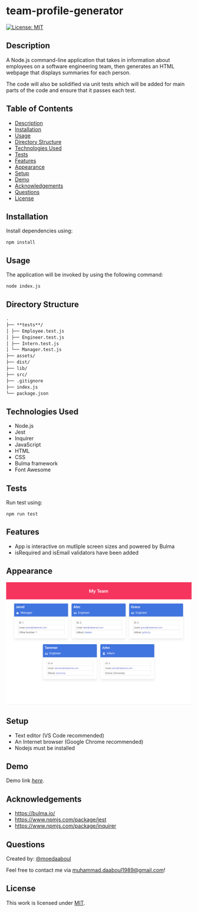 # team-profile-generator

[![License: MIT](https://img.shields.io/badge/License-MIT-yellow.svg)](https://opensource.org/licenses/MIT)

## Description

A Node.js command-line application that takes in information about employees on a software engineering team, then generates an HTML webpage that displays summaries for each person.

The code will also be solidified via unit tests which will be added for main parts of the code and ensure that it passes each test.

## Table of Contents

- [Description](#description)
- [Installation](#installation)
- [Usage](#usage)
- [Directory Structure](#directory-structure)
- [Technologies Used](#technologies-used)
- [Tests](#tests)
- [Features](#features)
- [Appearance](#appearance)
- [Setup](#setup)
- [Demo](#demo)
- [Acknowledgements](#acknowledgements)
- [Questions](#questions)
- [License](#license)

## Installation

​Install dependencies using:

    npm install

## Usage

The application will be invoked by using the following command:

    node index.js

## Directory Structure

```md
.
├── **tests**/
│ ├── Employee.test.js
│ ├── Engineer.test.js
│ ├── Intern.test.js
│ └── Manager.test.js
├── assets/
├── dist/
├── lib/
├── src/
├── .gitignore
├── index.js
└── package.json
```

## Technologies Used

- Node.js
- Jest
- Inquirer
- JavaScript
- HTML
- CSS
- Bulma framework
- Font Awesome

## Tests

Run test using:

    npm run test

## Features

- App is interactive on mutliple screen sizes and powered by Bulma
- isRequired and isEmail validators have been added

## Appearance

![My team profile](./assets/appearance.png)

## Setup

- Text editor (VS Code recommended)
- An Internet browser (Google Chrome recommended)
- Nodejs must be installed

## Demo

Demo link [_here_](https://drive.google.com/file/d/1KAaGDYgHObkcrLzAKw4rKIMEY04-3JRm/view).

## Acknowledgements

- https://bulma.io/
- https://www.npmjs.com/package/jest
- https://www.npmjs.com/package/inquirer

## Questions

Created by: [@moedaaboul](https://github.com/moedaaboul)

Feel free to contact me via [muhammad.daaboul1989@gmail.com](muhammad.daaboul1989@gmail.com)!

## License

This work is licensed under
[MIT](#).
